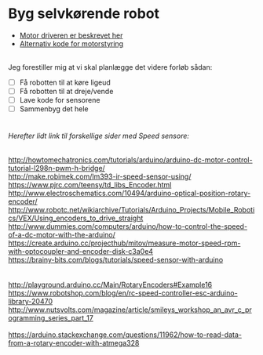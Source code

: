# Byg selvkørende robot


- [Motor driveren er beskrevet her](https://www.bananarobotics.com/shop/How-to-use-the-HG7881-(L9110)-Dual-Channel-Motor-Driver-Module)<br />
- [Alternativ kode for motorstyring](http://diyprojects.eu/how-to-use-h-bridge-hg7881-with-external-power-supply-and-arduino/)<br />
<br />
Jeg forestiller mig at vi skal planlægge det videre forløb sådan:

- [ ] Få robotten til at køre ligeud
- [ ] Få robotten til at dreje/vende
- [ ] Lave kode for sensorene
- [ ] Sammenbyg det hele
<br /><br />

###### Herefter lidt link til forskellige sider med Speed sensore:<br />
http://howtomechatronics.com/tutorials/arduino/arduino-dc-motor-control-tutorial-l298n-pwm-h-bridge/<br />
http://make.robimek.com/lm393-ir-speed-sensor-using/<br />
https://www.pjrc.com/teensy/td_libs_Encoder.html<br />
http://www.electroschematics.com/10494/arduino-optical-position-rotary-encoder/<br />
http://www.robotc.net/wikiarchive/Tutorials/Arduino_Projects/Mobile_Robotics/VEX/Using_encoders_to_drive_straight<br />
http://www.dummies.com/computers/arduino/how-to-control-the-speed-of-a-dc-motor-with-the-arduino/<br />
https://create.arduino.cc/projecthub/mitov/measure-motor-speed-rpm-with-optocoupler-and-encoder-disk-c3a0e4<br />
https://brainy-bits.com/blogs/tutorials/speed-sensor-with-arduino<br />
<br />
<br />
http://playground.arduino.cc/Main/RotaryEncoders#Example16<br />
https://www.robotshop.com/blog/en/rc-speed-controller-esc-arduino-library-20470<br />
http://www.nutsvolts.com/magazine/article/smileys_workshop_an_avr_c_programming_series_part_17<br />
<br />
https://arduino.stackexchange.com/questions/11962/how-to-read-data-from-a-rotary-encoder-with-atmega328<br />

